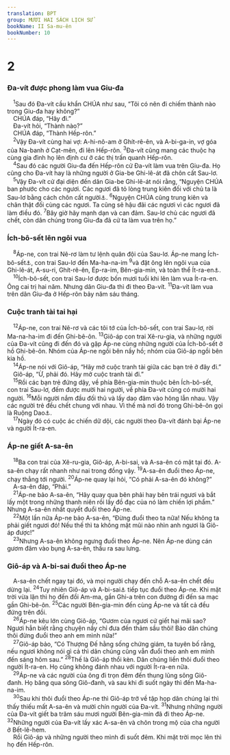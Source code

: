 ```yaml
---
translation: BPT
group: MƯƠI HAI SÁCH LỊCH SỬ
bookName: II Sa-mu-ên 
bookNumber: 10
---
```


<div class="title"><h1>2</h1><h3>Đa-vít được phong làm vua Giu-đa</h3></div>
<span class="verse 2sa_2_1"> <sup>1</sup>Sau đó Đa-vít cầu khẩn CHÚA như sau, “Tôi có nên đi chiếm thành nào trong Giu-đa hay không?”<br/> CHÚA đáp, “Hãy đi.”<br/> Đa-vít hỏi, “Thành nào?”<br/> CHÚA đáp, “Thành Hếp-rôn.”<br/></span>
<span class="verse 2sa_2_2"> <sup>2</sup>Vậy Đa-vít cùng hai vợ: A-hi-nô-am ở Ghít-rê-ên, và A-bi-ga-in, vợ góa của Na-banh ở Cạt-mên, đi lên Hếp-rôn.</span>
<span class="verse 2sa_2_3"><sup>3</sup>Đa-vít cũng mang các thuộc hạ cùng gia đình họ lên định cư ở các thị trấn quanh Hếp-rôn.<br/></span>
<span class="verse 2sa_2_4"> <sup>4</sup>Sau đó các người Giu-đa đến Hếp-rôn cử Đa-vít làm vua trên Giu-đa. Họ cũng cho Đa-vít hay là những người ở Gia-be Ghi-lê-át đã chôn cất Sau-lơ.<br/></span>
<span class="verse 2sa_2_5"> <sup>5</sup>Vậy Đa-vít cử đại diện đến dân Gia-be Ghi-lê-át nói rằng, “Nguyện CHÚA ban phước cho các ngươi. Các ngươi đã tỏ lòng trung kiên đối với chủ ta là Sau-lơ bằng cách chôn cất người<a data-toggle="tooltip" data-placement="bottom" title="Xác của Sau-lơ và Giô-na-than được hỏa táng còn xương thì được chôn cất. Xem thêm I Sam 31:12.">⚓</a>.</span>
<span class="verse 2sa_2_6"><sup>6</sup>Nguyện CHÚA cũng trung kiên và chân thật đối cùng các ngươi. Ta cũng sẽ hậu đãi các ngươi vì các ngươi đã làm điều đó.</span>
<span class="verse 2sa_2_7"><sup>7</sup>Bây giờ hãy mạnh dạn và can đảm. Sau-lơ chủ các ngươi đã chết, còn dân chúng trong Giu-đa đã cử ta làm vua trên họ.”<br/></span>
<div class="title"><h3>Ích-bô-sết lên ngôi vua</h3></div>
<span class="verse 2sa_2_8"> <sup>8</sup>Áp-ne, con trai Nê-rơ làm tư lệnh quân đội của Sau-lơ. Áp-ne mang Ích-bô-sết<a data-toggle="tooltip" data-placement="bottom" title="Trong bản cổ Hi-lạp và trong I Sử 8:33; 9:39 ghi tên ông là Ích Ba-anh hay Ết-ba-anh. Những học giả Hê-bơ-rơ về sau dùng Bô-sết (nghĩa là “sỉ nhục”) thế vào vì tên Ba-anh là tên của một vị thần Ca-na-an.">⚓</a>, con trai Sau-lơ đến Ma-ha-na-im</span>
<span class="verse 2sa_2_9"><sup>9</sup>và đặt ông lên ngôi vua của Ghi-lê-át, A-su-ri, Ghít-rê-ên, Ép-ra-im, Bên-gia-min, và toàn thể Ít-ra-en<a data-toggle="tooltip" data-placement="bottom" title="Danh từ nầy có khi dùng để ám chỉ toàn xứ Do-thái gồm Giu-đa và Ít-ra-en. Trong câu nầy chỉ nói đến các chi tộc không có liên kết với Giu-đa mà thôi.">⚓</a>.<br/></span>
<span class="verse 2sa_2_10"> <sup>10</sup>Ích-bô-sết, con trai Sau-lơ được bốn mươi tuổi khi lên làm vua Ít-ra-en. Ông cai trị hai năm. Nhưng dân Giu-đa thì đi theo Đa-vít.</span>
<span class="verse 2sa_2_11"><sup>11</sup>Đa-vít làm vua trên dân Giu-đa ở Hếp-rôn bảy năm sáu tháng.<br/></span>
<div class="title"><h3>Cuộc tranh tài tai hại</h3></div>
<span class="verse 2sa_2_12"> <sup>12</sup>Áp-ne, con trai Nê-rơ và các tôi tớ của Ích-bô-sết, con trai Sau-lơ, rời Ma-na-ha-im đi đến Ghi-bê-ôn.</span>
<span class="verse 2sa_2_13"><sup>13</sup>Giô-áp con trai Xê-ru-gia, và những người của Đa-vít cũng đi đến đó và gặp Áp-ne cùng những người của Ích-bô-sết ở hồ Ghi-bê-ôn. Nhóm của Áp-ne ngồi bên nầy hồ; nhóm của Giô-áp ngồi bên kia hồ.<br/></span>
<span class="verse 2sa_2_14"> <sup>14</sup>Áp-ne nói với Giô-áp, “Hãy mở cuộc tranh tài giữa các bạn trẻ ở đây đi.”<br/> Giô-áp, “Ừ, phải đó. Hãy mở cuộc tranh tài đi.”<br/></span>
<span class="verse 2sa_2_15"> <sup>15</sup>Rồi các bạn trẻ đứng dậy, về phía Bên-gia-min thuộc bên Ích-bô-sết, con trai Sau-lơ, đếm được mười hai người, về phía Đa-vít cũng có mười hai người.</span>
<span class="verse 2sa_2_16"><sup>16</sup>Mỗi người nắm đầu đối thủ và lấy dao đâm vào hông lẫn nhau. Vậy các người trẻ đều chết chung với nhau. Vì thế mà nơi đó trong Ghi-bê-ôn gọi là Ruộng Dao<a data-toggle="tooltip" data-placement="bottom" title="Hay là “Hên-ca Ha-xu-rim.”">⚓</a>.<br/></span>
<span class="verse 2sa_2_17"> <sup>17</sup>Ngày đó có cuộc ác chiến dữ dội, các người theo Đa-vít đánh bại Áp-ne và người Ít-ra-en.<br/></span>
<div class="title"><h3>Áp-ne giết A-sa-ên</h3></div>
<span class="verse 2sa_2_18"> <sup>18</sup>Ba con trai của Xê-ru-gia, Giô-áp, A-bi-sai, và A-sa-ên có mặt tại đó. A-sa-ên chạy rất nhanh như nai trong đồng vậy.</span>
<span class="verse 2sa_2_19"><sup>19</sup>A-sa-ên đuổi theo Áp-ne, chạy thẳng tới người.</span>
<span class="verse 2sa_2_20"><sup>20</sup>Áp-ne quay lại hỏi, “Có phải A-sa-ên đó không?”<br/> A-sa-ên đáp, “Phải.”<br/></span>
<span class="verse 2sa_2_21"> <sup>21</sup>Áp-ne bảo A-sa-ên, “Hãy quay qua bên phải hay bên trái ngươi và bắt lấy một trong những thanh niên rồi lấy đồ đạc của nó làm chiến lợi phẩm.” Nhưng A-sa-ên nhất quyết đuổi theo Áp-ne.<br/></span>
<span class="verse 2sa_2_22"> <sup>22</sup>Một lần nữa Áp-ne bảo A-sa-ên, “Đừng đuổi theo ta nữa! Nếu không ta phải giết ngươi đó! Nếu thế thì ta không mặt mũi nào nhìn anh ngươi là Giô-áp được!”<br/></span>
<span class="verse 2sa_2_23"> <sup>23</sup>Nhưng A-sa-ên không ngưng đuổi theo Áp-ne. Nên Áp-ne dùng cán gươm đâm vào bụng A-sa-ên, thấu ra sau lưng.<br/></span>
<div class="title"><h3>Giô-áp và A-bi-sai đuổi theo Áp-ne</h3></div>
<span class="verse 2sa_2_23"> A-sa-ên chết ngay tại đó, và mọi người chạy đến chỗ A-sa-ên chết đều dừng lại.</span>
<span class="verse 2sa_2_24"><sup>24</sup>Tuy nhiên Giô-áp và A-bi-sai<a data-toggle="tooltip" data-placement="bottom" title="Anh em của A-sa-ên, người bị Áp-ne giết. Xem thêm câu 18.">⚓</a> tiếp tục đuổi theo Áp-ne. Khi mặt trời vừa lặn thì họ đến đồi Am-ma, gần Ghi-a trên con đường đi đến sa mạc gần Ghi-bê-ôn.</span>
<span class="verse 2sa_2_25"><sup>25</sup>Các người Bên-gia-min đến cùng Áp-ne và tất cả đều đứng trên đồi.<br/></span>
<span class="verse 2sa_2_26"> <sup>26</sup>Áp-ne kêu lớn cùng Giô-áp, “Gươm của ngươi cứ giết hại mãi sao? Ngươi hẳn biết rằng chuyện nầy chỉ đưa đến thảm sầu thôi! Bảo dân chúng thôi đừng đuổi theo anh em mình nữa!”<br/></span>
<span class="verse 2sa_2_27"> <sup>27</sup>Giô-áp bảo, “Có Thượng Đế hằng sống chứng giám, ta tuyên bố rằng, nếu ngươi không nói gì cả thì dân chúng cũng vẫn đuổi theo anh em mình đến sáng hôm sau.”</span>
<span class="verse 2sa_2_28"><sup>28</sup>Thế là Giô-áp thổi kèn. Dân chúng liền thôi đuổi theo người Ít-ra-en. Họ cũng không đánh nhau với người Ít-ra-en nữa.<br/></span>
<span class="verse 2sa_2_29"> <sup>29</sup>Áp-ne và các người của ông đi trọn đêm đến thung lũng sông Giô-đanh. Họ băng qua sông Giô-đanh, và sau khi đi suốt ngày thì đến Ma-ha-na-im.<br/></span>
<span class="verse 2sa_2_30"> <sup>30</sup>Sau khi thôi đuổi theo Áp-ne thì Giô-áp trở về tập họp dân chúng lại thì thấy thiếu mất A-sa-ên và mười chín người của Đa-vít.</span>
<span class="verse 2sa_2_31"><sup>31</sup>Nhưng những người của Đa-vít giết ba trăm sáu mươi người Bên-gia-min đã đi theo Áp-ne.</span>
<span class="verse 2sa_2_32"><sup>32</sup>Những người của Đa-vít lấy xác A-sa-ên và chôn trong mộ của cha người ở Bết-lê-hem.<br/> Rồi Giô-áp và những người theo mình đi suốt đêm. Khi mặt trời mọc lên thì họ đến Hếp-rôn.<br/></span>
